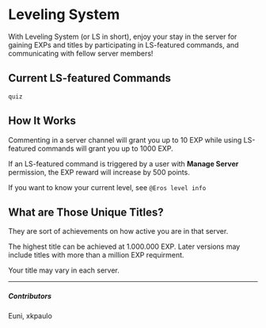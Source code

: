 # Leveling System


With Leveling System (or LS in short), enjoy your stay in the server for gaining EXPs and titles by participating in LS-featured commands, and communicating with fellow server members!

## Current LS-featured Commands


`quiz`

## How It Works


Commenting in a server channel will grant you up to 10 EXP while using LS-featured commands will grant you up to 1000 EXP.

If an LS-featured command is triggered by a user with __Manage Server__ permission, the EXP reward will increase by 500 points.

If you want to know your current level, see `@Eros level info` 

## What are Those Unique Titles?


They are sort of achievements on how active you are in that server.

The highest title can be achieved at 1.000.000 EXP. Later versions may include titles with more than a million EXP requirment.

Your title may vary in each server.


---

##### Contributors


Euni, xkpaulo
